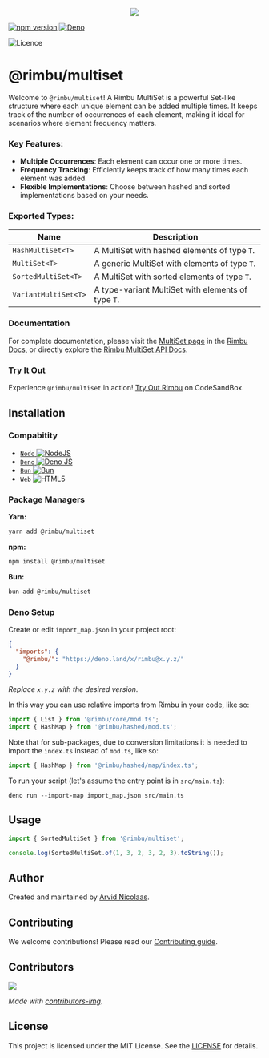 <p align="center">
    <img src="https://github.com/rimbu-org/rimbu/raw/main/assets/rimbu_logo.svg" />
</p>

[![npm version](https://badge.fury.io/js/@rimbu%2Fmultiset.svg)](https://www.npmjs.com/package/@rimbu/multiset) [![Deno](https://shield.deno.dev/x/rimbu)](http://deno.land/x/rimbu)

![Licence](https://img.shields.io/github/license/rimbu-org/rimbu)

# @rimbu/multiset

Welcome to `@rimbu/multiset`! A Rimbu MultiSet is a powerful Set-like structure where each unique element can be added multiple times. It keeps track of the number of occurrences of each element, making it ideal for scenarios where element frequency matters.

### Key Features:

- **Multiple Occurrences**: Each element can occur one or more times.
- **Frequency Tracking**: Efficiently keeps track of how many times each element was added.
- **Flexible Implementations**: Choose between hashed and sorted implementations based on your needs.

### Exported Types:

| Name                 | Description                                        |
| -------------------- | -------------------------------------------------- |
| `HashMultiSet<T>`    | A MultiSet with hashed elements of type `T`.       |
| `MultiSet<T>`        | A generic MultiSet with elements of type `T`.      |
| `SortedMultiSet<T>`  | A MultiSet with sorted elements of type `T`.       |
| `VariantMultiSet<T>` | A type-variant MultiSet with elements of type `T`. |

### Documentation

For complete documentation, please visit the [MultiSet page](https://rimbu.org/docs/collections/multiset) in the [Rimbu Docs](https://rimbu.org), or directly explore the [Rimbu MultiSet API Docs](https://rimbu.org/api/rimbu/multiset).

### Try It Out

Experience `@rimbu/multiset` in action! [Try Out Rimbu](https://codesandbox.io/s/github/vitoke/rimbu-sandbox/tree/main?previewwindow=console&view=split&editorsize=65&moduleview=1&module=/src/index.ts) on CodeSandBox.

## Installation

### Compabitity

- [`Node` ![NodeJS](https://img.shields.io/badge/node.js-6DA55F?logo=node.js&logoColor=white)](https://nodejs.org)
- [`Deno` ![Deno JS](https://img.shields.io/badge/deno%20js-000000?logo=deno&logoColor=white)](https://deno.com/runtime)
- [`Bun` ![Bun](https://img.shields.io/badge/Bun-%23000000.svg?logoColor=white)](https://bun.sh/)
- `Web` ![HTML5](https://img.shields.io/badge/html5-%23E34F26.svg?logoColor=white)

### Package Managers

**Yarn:**

```sh
yarn add @rimbu/multiset
```

**npm:**

```sh
npm install @rimbu/multiset
```

**Bun:**

```sh
bun add @rimbu/multiset
```

### Deno Setup

Create or edit `import_map.json` in your project root:

```json
{
  "imports": {
    "@rimbu/": "https://deno.land/x/rimbu@x.y.z/"
  }
}
```

_Replace `x.y.z` with the desired version._

In this way you can use relative imports from Rimbu in your code, like so:

```ts
import { List } from '@rimbu/core/mod.ts';
import { HashMap } from '@rimbu/hashed/mod.ts';
```

Note that for sub-packages, due to conversion limitations it is needed to import the `index.ts` instead of `mod.ts`, like so:

```ts
import { HashMap } from '@rimbu/hashed/map/index.ts';
```

To run your script (let's assume the entry point is in `src/main.ts`):

`deno run --import-map import_map.json src/main.ts`

## Usage

```ts
import { SortedMultiSet } from '@rimbu/multiset';

console.log(SortedMultiSet.of(1, 3, 2, 3, 2, 3).toString());
```

## Author

Created and maintained by [Arvid Nicolaas](https://github.com/vitoke).

## Contributing

We welcome contributions! Please read our [Contributing guide](https://github.com/rimbu-org/rimbu/blob/main/CONTRIBUTING.md).

## Contributors

<img src = "https://contrib.rocks/image?repo=rimbu-org/rimbu"/>

_Made with [contributors-img](https://contrib.rocks)._

## License

This project is licensed under the MIT License. See the [LICENSE](./LICENSE) for details.
